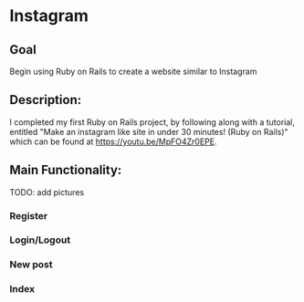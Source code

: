 # Instagram

## Goal
Begin using Ruby on Rails to create a website similar to Instagram

## Description:
I completed my first Ruby on Rails project, by following along with a tutorial, entitled "Make an instagram like site in under 30 minutes! (Ruby on Rails)" which can be found at https://youtu.be/MpFO4Zr0EPE.

## Main Functionality:
TODO: add pictures
### Register
### Login/Logout
### New post
### Index

